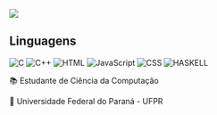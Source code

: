 ![](https://github-readme-stats.vercel.app/api?username=rafaklugee&show_icons=true&theme=transparent)

## Linguagens

![C](https://img.shields.io/badge/C-00599C?style=for-the-badge&logo=c&logoColor=white)
![C++](https://img.shields.io/badge/C%2B%2B-00599C?style=for-the-badge&logo=c%2B%2B&logoColor=white)
![HTML](https://img.shields.io/badge/HTML-239120?style=for-the-badge&logo=html5&logoColor=white)
![JavaScript](https://img.shields.io/badge/JavaScript-F7DF1E?style=for-the-badge&logo=javascript&logoColor=black)
![CSS](https://img.shields.io/badge/CSS-239120?&style=for-the-badge&logo=css3&logoColor=white)
![HASKELL](https://img.shields.io/badge/Haskell-5e5086?style=for-the-badge&logo=haskell&logoColor=white)

📚 Estudante de Ciência da Computação
</div>
📌 Universidade Federal do Paraná - UFPR

